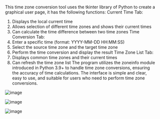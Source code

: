 This time zone conversion tool uses the tkinter library of Python to create a graphical user page, it has the following functions: 
Current Time Tab:
1. Displays the local current time
2. Allows selection of different time zones and shows their current times
3. Can calculate the time difference between two time zones
Time Conversion Tab:
1. Enter a specific time (format: YYYY-MM-DD HH:MM:SS)
2. Select the source time zone and the target time zone
3. Perform the time conversion and display the result
Time Zone List Tab:
1. Displays common time zones and their current times
2. Can refresh the time zone list 
The program utilizes the zoneinfo module introduced in Python 3.9+ to handle time zone conversions, ensuring the accuracy of time calculations. The interface is simple and clear, easy to use, and suitable for users who need to perform time zone conversions.

![image](https://github.com/user-attachments/assets/32f1fc9a-3959-4e93-a0b9-0c83d1d9483c)

![image](https://github.com/user-attachments/assets/7aa6a112-3e86-42df-9afb-2ec659b6b9d7)

![image](https://github.com/user-attachments/assets/648d62e4-e683-4e2b-86b7-2441efdeb527)
